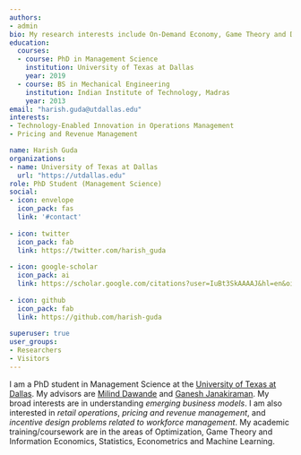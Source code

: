 ```yaml
---
authors:
- admin
bio: My research interests include On-Demand Economy, Game Theory and Data Analytics.
education:
  courses:
  - course: PhD in Management Science
    institution: University of Texas at Dallas
    year: 2019
  - course: BS in Mechanical Engineering
    institution: Indian Institute of Technology, Madras
    year: 2013
email: "harish.guda@utdallas.edu"
interests:
- Technology-Enabled Innovation in Operations Management
- Pricing and Revenue Management

name: Harish Guda 
organizations:
- name: University of Texas at Dallas
  url: "https://utdallas.edu"
role: PhD Student (Management Science)
social:
- icon: envelope
  icon_pack: fas
  link: '#contact'
  
- icon: twitter
  icon_pack: fab
  link: https://twitter.com/harish_guda
  
- icon: google-scholar
  icon_pack: ai
  link: https://scholar.google.com/citations?user=IuBt3SkAAAAJ&hl=en&oi=ao
  
- icon: github
  icon_pack: fab
  link: https://github.com/harish-guda
  
superuser: true
user_groups:
- Researchers
- Visitors
---
```


I am a PhD student in Management Science at the [University of Texas at Dallas](https://jindal.utdallas.edu). My advisors are [Milind Dawande](https://utdallas.edu/~milind) and [Ganesh Janakiraman](https://utdallas.edu/~ganesh). My broad interests are in understanding *emerging business models*. I am also interested in *retail operations*, *pricing and revenue management*, and *incentive design problems related to workforce management*. My academic training/coursework are in the areas of Optimization, Game Theory and Information Economics, Statistics, Econometrics and Machine Learning. 
